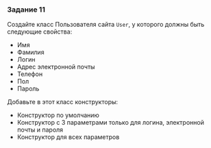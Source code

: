 ### Задание 11

Создайте класс Пользователя сайта `User`, у которого должны быть следующие свойства:

* Имя
* Фамилия
* Логин
* Адрес электронной почты
* Телефон
* Пол
* Пароль

Добавьте в этот класс конструкторы:

* Конструктор по умолчанию
* Конструктор с 3 параметрами только для логина, электронной почты и пароля
* Конструктор для всех параметров